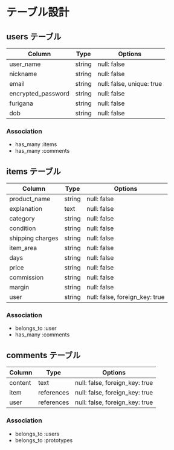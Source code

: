 # テーブル設計

## users テーブル

| Column             | Type   | Options                   | 
| ------------------ | ------ | ------------------------- |
| user_name          | string | null: false
| nickname           | string | null: false
| email              | string | null: false, unique: true |
| encrypted_password | string | null: false               |
| furigana           | string | null: false               |
| dob                | string | null: false               |

### Association

- has_many :items
- has_many :comments

## items テーブル

| Column              | Type       | Options                        |
| ------------------- | ---------- | ------------------------------ |
| product_name        | string     | null: false                    |
| explanation         | text       | null: false                    |
| category            | string     | null: false                    |
| condition           | string     | null: false                    |
| shipping charges    | string     | null: false                    |
| item_area           | string     | null: false                    |
| days                | string     | null: false                    |
| price               | string     | null: false                    |
| commission          | string     | null: false                    |
| margin              | string     | null: false                    |
| user                | string     | null: false, foreign_key: true |

### Association

- belongs_to :user
- has_many   :comments

## comments テーブル

| Column    | Type       | Options                        |
| ----------| -----------| ------------------------------ |
| content   | text       | null: false, foreign_key: true |
| item      | references | null: false, foreign_key: true |
| user      | references | null: false, foreign_key: true |

### Association

- belongs_to :users
- belongs_to :prototypes
